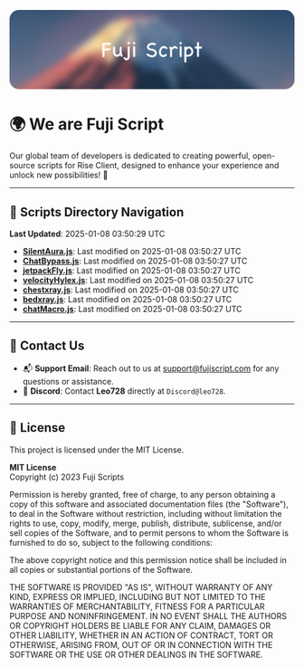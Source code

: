 ![Banner](.github/b.webp)

# 🌍 **We are Fuji Script**

Our global team of developers is dedicated to creating powerful, open-source scripts for Rise Client, designed to enhance your experience and unlock new possibilities! 🌟

---
<!-- SCRIPTS_NAVIGATION_START -->
## 📂 **Scripts Directory Navigation**

**Last Updated**: 2025-01-08 03:50:29 UTC

- **[SilentAura.js](scripts/SilentAura.js)**: Last modified on 2025-01-08 03:50:27 UTC
- **[ChatBypass.js](scripts/ChatBypass.js)**: Last modified on 2025-01-08 03:50:27 UTC
- **[jetpackFly.js](scripts/jetpackFly.js)**: Last modified on 2025-01-08 03:50:27 UTC
- **[velocityHylex.js](scripts/velocityHylex.js)**: Last modified on 2025-01-08 03:50:27 UTC
- **[chestxray.js](scripts/chestxray.js)**: Last modified on 2025-01-08 03:50:27 UTC
- **[bedxray.js](scripts/bedxray.js)**: Last modified on 2025-01-08 03:50:27 UTC
- **[chatMacro.js](scripts/chatMacro.js)**: Last modified on 2025-01-08 03:50:27 UTC

<!-- SCRIPTS_NAVIGATION_END -->

---

## 💬 **Contact Us**  
- 📬 **Support Email**: Reach out to us at [support@fujiscript.com](mailto:support@fujiscript.com) for any questions or assistance.  
- 💬 **Discord**: Contact **Leo728** directly at `Discord@leo728`.

---

## 📜 **License**

This project is licensed under the MIT License.  

**MIT License**  
Copyright (c) 2023 Fuji Scripts  

Permission is hereby granted, free of charge, to any person obtaining a copy of this software and associated documentation files (the "Software"), to deal in the Software without restriction, including without limitation the rights to use, copy, modify, merge, publish, distribute, sublicense, and/or sell copies of the Software, and to permit persons to whom the Software is furnished to do so, subject to the following conditions:  

The above copyright notice and this permission notice shall be included in all copies or substantial portions of the Software.  

THE SOFTWARE IS PROVIDED "AS IS", WITHOUT WARRANTY OF ANY KIND, EXPRESS OR IMPLIED, INCLUDING BUT NOT LIMITED TO THE WARRANTIES OF MERCHANTABILITY, FITNESS FOR A PARTICULAR PURPOSE AND NONINFRINGEMENT. IN NO EVENT SHALL THE AUTHORS OR COPYRIGHT HOLDERS BE LIABLE FOR ANY CLAIM, DAMAGES OR OTHER LIABILITY, WHETHER IN AN ACTION OF CONTRACT, TORT OR OTHERWISE, ARISING FROM, OUT OF OR IN CONNECTION WITH THE SOFTWARE OR THE USE OR OTHER DEALINGS IN THE SOFTWARE.  
